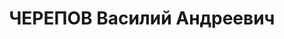 ---
title: ЧЕРЕПОВ Василий Андреевич
description: 'Род. в 1890, Д. Мундил, русский, обр.: сельская школа, бывший член ВКП(б).
  Проживал: г. Пятигорск. Управляющий спирттрестом

  Арестован 29.07.1937. Приговор: ВМН. Расстрелян'
---